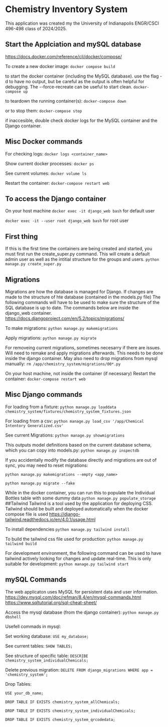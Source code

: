 # Chemistry Inventory System
This application was created my the University of Indianapolis ENGR/CSCI 496-498 class of 2024/2025.

## Start the Applciation and mySQL database
<https://docs.docker.com/reference/cli/docker/compose/>

To create a new docker image:
```docker compose build```

to start the docker container (including the MySQL database). use the flag -d to have no output, but be careful as the output is often helpful for debugging. The --force-recreate can be useful to start clean.
```docker-compose up```

to teardown the running container(s):
```docker-compose down```

or to stop them:
```docker-compose stop```

if inaccesible, double check docker logs for the MySQL container and the Django container.

## Misc Docker commands

For checking logs:
```docker logs <container_name>```

Show current docker processes:
```docker ps```

See current volumes:
```docker volume ls```

Restart the container:
```docker-compose restart web```

## To access the Django container

On your host machine
```docker exec -it django_web bash``` for default user

```docker exec -it --user root django_web bash``` for root user

## First thing
If this is the first time the containers are being created and started, you must first run the create_super.py command. This will create a default admin user as well as the intitial structure for the groups and users.
```python manage.py create_super.py```

## Migrations 
Migrations are how the database is managed for Django. If changes are made to the structure of hte database (contained in the models.py file) The following commands will have to be used to make sure the structure of the SQL database is up to date. The commands below are inside the django_web container.
<https://docs.djangoproject.com/en/5.2/topics/migrations/>

To make migrations:
```python manage.py makemigrations```

Apply migrations:
```python manage.py migrate```

For removeing current migrations, sometimes necesarry if there are issues. Will need to remake and apply migrations afterwards. This needs to be done inside the django container. May also need to drop migrations from mysql manually:
```rm /app/chemistry_system/migrations/00*.py```

On your host machine, not inside the container (if necessary)
Restart the container:
```docker-compose restart web```

## Misc Django commands
For loading from a fixture:
```python manage.py loaddata chemistry_system/fixtures/chemistry_system_fixtures.json```

For loading from a csv:
```python manage.py load_csv '/app/Chemical Intentory Generalized.csv'```

See current Migrations:
```python manage.py showmigrations```

This outputs model definitions based on the current database schema, which you can copy into models.py:
```python manage.py inspectdb```

If you accidentally modify the database directly and migrations are out of sync, you may need to reset migrations:

```python manage.py makemigrations --empty <app_name>```

```python manage.py migrate --fake```

While in the docker container, you can run this to populate the Individual Bottles table with some dummy data
```python manage.py populate_storage```
##Tailwind
Tailwind is a tool used by the application for deploying CSS. Tailwind should be built and deployed automatically when the docker compose file is used
<https://django-tailwind.readthedocs.io/en/4.0.1/usage.html>

To install dependencies
```python manage.py tailwind install```

To build the tailwind css file used for production:
```python manage.py tailwind build```

For development environment, the following command can be used to have tailwind actively looking for changes and update real-time. This is only suitable for development:
```python manage.py tailwind start```

## mySQL Commands
The web applicaton uses MySQL for persistent data and user information.
<https://dev.mysql.com/doc/refman/8.4/en/mysql-commands.html>
<https://www.sqltutorial.org/sql-cheat-sheet/>

Access the mysql database (from the django container):
```python manage.py dbshell```

Usefell commads in mysql:

Set working database:
```USE my_database;```

See current tables:
```SHOW TABLES;```

See structure of specific table:
```DESCRIBE chemistry_system_individualChemicals;```

Delete previous migration:
```DELETE FROM django_migrations WHERE app = 'chemistry_system';```

Drop Tables:

```USE your_db_name;```

```DROP TABLE IF EXISTS chemistry_system_allChemicals;```

```DROP TABLE IF EXISTS chemistry_system_individualChemicals;```

```DROP TABLE IF EXISTS chemistry_system_qrcodedata;```
